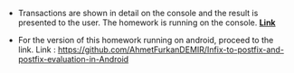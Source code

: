 * Transactions are shown in detail on the console and the result is presented to the user. The homework is running on the console. [**Link**](/homework/Infix_to_postfix_and_postfix_evaluation.c)

* For the version of this homework running on android, proceed to the link. Link : https://github.com/AhmetFurkanDEMIR/Infix-to-postfix-and-postfix-evaluation-in-Android

